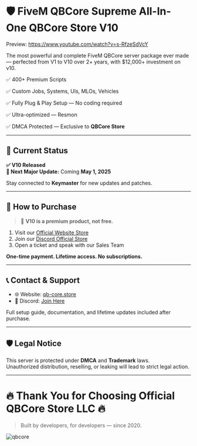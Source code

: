 # 🛡️ FiveM QBCore Supreme All-In-One QBCore Store V10

Preview: https://www.youtube.com/watch?v=s-RfzeSdVcY

The most powerful and complete FiveM QBCore server package ever made — perfected from V1 to V10 over 2+ years, with $12,000+ investment on v10.


✅ 400+ Premium Scripts  

✅ Custom Jobs, Systems, UIs, MLOs, Vehicles  

✅ Fully Plug & Play Setup — No coding required  

✅ Ultra-optimized — Resmon

✅ DMCA Protected — Exclusive to **QBCore Store**

---

## 🚀 Current Status

**✅ V10 Released**  
**📢 Next Major Update:** Coming **May 1, 2025**

Stay connected to **Keymaster** for new updates and patches.

---

## 🛒 How to Purchase

> 📌 **V10 is a premium product, not free.**

1. Visit our [Official Website Store](https://fivem-qbcore.com/)  
2. Join our [Discord Official Store](https://discord.gg/qbcoreframework)  
3. Open a ticket and speak with our Sales Team  

**One-time payment. Lifetime access. No subscriptions.**

---

## 📞 Contact & Support

- 🌐 Website: [qb-core.store](https://fivem-qbcore.com)  
- 💬 Discord: [Join Here](https://discord.gg/qbcoreframework)

Full setup guide, documentation, and lifetime updates included after purchase.

---

## 🛡️ Legal Notice

This server is protected under **DMCA** and **Trademark** laws.  
Unauthorized distribution, reselling, or leaking will lead to strict legal action.

---

# 🔥 Thank You for Choosing Official QBCore Store LLC 🔥  
> Built by developers, for developers — since 2020.




![qbcore](https://github.com/user-attachments/assets/3ba362ca-65b7-481e-87d1-f82de793482e)
